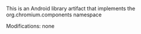 
This is an Android library artifact that implements the org.chromium.components namespace

Modifications: none
